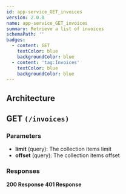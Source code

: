 ```yaml
---
id: app-service_GET_invoices
version: 2.0.0
name: app-service_GET_invoices
summary: Retrieve a list of invoices
schemaPath: ''
badges:
  - content: GET
    textColor: blue
    backgroundColor: blue
  - content: 'tag:Invoices'
    textColor: blue
    backgroundColor: blue
---
```

## Architecture
<NodeGraph />



## GET `(/invoices)`

### Parameters
- **limit** (query): The collection items limit
- **offset** (query): The collection items offset




### Responses
**200 Response**
<SchemaViewer file="response-200.json" maxHeight="500" id="response-200" />
      **401 Response**
<SchemaViewer file="response-401.json" maxHeight="500" id="response-401" />
